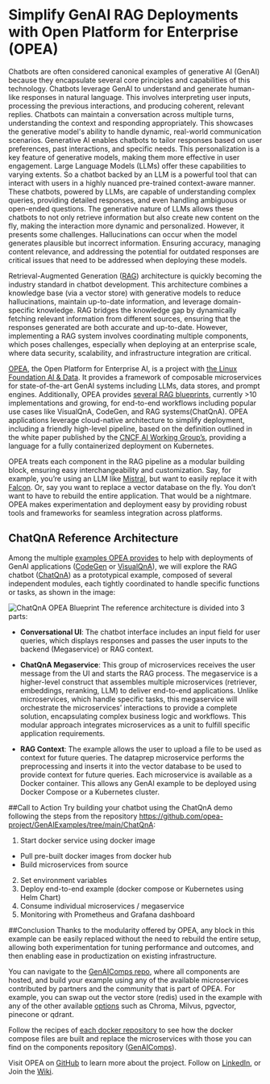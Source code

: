 # Simplify GenAI RAG Deployments with Open Platform for Enterprise (OPEA)
Chatbots are often considered canonical examples of generative AI (GenAI) because they encapsulate several core principles and capabilities of this technology. Chatbots leverage GenAI to understand and generate human-like responses in natural language. This involves interpreting user inputs, processing the previous interactions, and producing coherent, relevant replies. Chatbots can maintain a conversation across multiple turns, understanding the context and responding appropriately. This showcases the generative model's ability to handle dynamic, real-world communication scenarios. Generative AI enables chatbots to tailor responses based on user preferences, past interactions, and specific needs. This personalization is a key feature of generative models, making them more effective in user engagement. 
Large Language Models (LLMs) offer these capabilities to varying extents. So a chatbot backed by an LLM is a powerful tool that can interact with users in a highly nuanced pre-trained context-aware manner. These chatbots, powered by LLMs, are capable of understanding complex queries, providing detailed responses, and even handling ambiguous or open-ended questions. The generative nature of LLMs allows these chatbots to not only retrieve information but also create new content on the fly, making the interaction more dynamic and personalized. However, it presents some challenges. Hallucinations can occur when the model generates plausible but incorrect information. Ensuring accuracy, managing content relevance, and addressing the potential for outdated responses are critical issues that need to be addressed when deploying these models.

Retrieval-Augmented Generation ([RAG](https://medium.com/intel-tech/understanding-retrieval-augmented-generation-rag-4d1d08f736b3)) architecture is quickly becoming the industry standard in chatbot development. This architecture combines a knowledge base (via a vector store) with generative models to reduce hallucinations, maintain up-to-date information, and leverage domain-specific knowledge. RAG bridges the knowledge gap by dynamically fetching relevant information from different sources, ensuring that the responses generated are both accurate and up-to-date. However, implementing a RAG system involves coordinating multiple components, which poses challenges, especially when deploying at an enterprise scale, where data security, scalability, and infrastructure integration are critical.

[OPEA](https://opea.dev), the Open Platform for Enterprise AI, is a project with [the Linux Foundation AI & Data](https://lfaidata.foundation). It provides a framework of composable microservices for state-of-the-art GenAI systems including LLMs, data stores, and prompt engines. Additionally, OPEA provides [several RAG blueprints](https://github.com/opea-project/GenAIExamples), currently >10 implementations and growing, for end-to-end workflows including popular use cases like VisualQnA, CodeGen, and RAG systems(ChatQnA). OPEA applications leverage cloud-native architecture to simplify deployment, including a friendly high-level pipeline, based on the definition outlined in the white paper published by the [CNCF AI Working Group’s](https://www.cncf.io/blog/2024/03/19/announcing-the-ai-working-groups-new-cloud-native-artificial-intelligence-whitepaper/), providing a language for a fully containerized deployment on Kubernetes.

OPEA treats each component in the RAG pipeline as a modular building block, ensuring easy interchangeability and customization. Say, for example, you’re using an LLM like [Mistral](https://huggingface.co/docs/transformers/en/model_doc/mistral), but want to easily replace it with [Falcon](https://huggingface.co/docs/transformers/en/model_doc/falcon). Or, say you want to replace a vector database on the fly. You don’t want to have to rebuild the entire application. That would be a nightmare. OPEA makes experimentation and deployment easy by providing robust tools and frameworks for seamless integration across platforms.

## ChatQnA Reference Architecture

Among the multiple [examples OPEA provides](https://github.com/opea-project/GenAIExamples) to help with deployments of GenAI applications ([CodeGen](https://github.com/opea-project/GenAIExamples/tree/main/CodeGen) or [VisualQnA](https://github.com/opea-project/GenAIExamples/tree/main/VisualQnA)), we will explore the RAG chatbot ([ChatQnA](https://github.com/opea-project/GenAIExamples/tree/main/ChatQnA)) as a prototypical example, composed of several independent modules, each tightly coordinated to handle specific functions or tasks, as shown in the image:

![ChatQnA OPEA Blueprint]({{site.baseurl}}/assets/images/opea_arq.png)
The reference architecture is divided into 3 parts:

* **Conversational UI**: The chatbot interface includes an input field for user queries, which displays responses and passes the user inputs to the backend (Megaservice) or RAG context. 

* **ChatQnA Megaservice**: This group of microservices receives the user message from the UI and starts the RAG process. The megaservice is a higher-level construct that assembles multiple microservices (retriever, embeddings, reranking, LLM) to deliver end-to-end applications. Unlike microservices, which handle specific tasks, this megaservice will orchestrate the microservices’ interactions to provide a complete solution, encapsulating complex business logic and workflows. This modular approach integrates microservices as a unit to fulfill specific application requirements.

* **RAG Context**: The example allows the user to upload a file to be used as context for future queries. The dataprep microservice performs the preprocessing and inserts it into the vector database to be used to provide context for future queries.
Each microservice is available as a Docker container. This allows any GenAI example to be deployed using Docker Compose or a Kubernetes cluster.

##Call to Action
Try building your chatbot using the ChatQnA demo following the steps from the repository https://github.com/opea-project/GenAIExamples/tree/main/ChatQnA: 

1. Start docker service using docker image
 * Pull pre-built docker images from docker hub
 * Build microservices from source

2. Set environment variables
3. Deploy end-to-end example (docker compose or Kubernetes using Helm Chart)
4. Consume individual microservices / megaservice
5. Monitoring with Prometheus and Grafana dashboard

##Conclusion
Thanks to the modularity offered by OPEA, any block in this example can be easily replaced without the need to rebuild the entire setup, allowing both experimentation for tuning performance and outcomes, and then enabling ease in productization on existing infrastructure. 

You can navigate to the [GenAIComps repo](https://github.com/opea-project/GenAIComps/tree/main), where all components are hosted, and build your example using any of the available microservices contributed by partners and the community that is part of OPEA. For example, you can swap out the vector store (redis) used in the example with any of the other available [options](https://github.com/opea-project/GenAIComps/tree/main/comps/vectorstores/langchain) such as Chroma, Milvus, pgvector, pinecone or qdrant.

Follow the recipes of [each docker repository](https://github.com/opea-project/GenAIExamples/tree/main/ChatQnA/docker) to see how the docker compose files are built and replace the microservices with those you can find on the components repository ([GenAIComps](https://github.com/opea-project/GenAIComps/tree/main)). 

Visit OPEA on [GitHub](https://github.com/opea-project) to learn more about the project. Follow on [LinkedIn](https://www.linkedin.com/company/opeadev/), or Join the [Wiki](https://wiki.lfaidata.foundation/display/DL/OPEA+Home).
